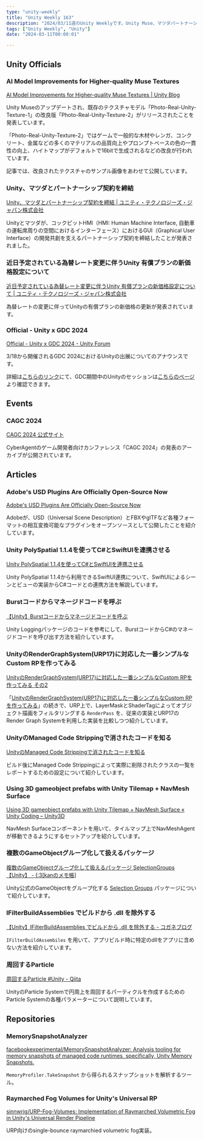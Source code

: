 ```yaml
---
type: "unity-weekly"
title: "Unity Weekly 163"
description: "2024/03/11週のUnity Weeklyです。Unity Muse、マツダパートナーシップ契約、GDC2024、CAGC2024などについて取り上げています。"
tags: ["Unity Weekly", "Unity"]
date: "2024-03-11T00:00:01"

---
```


## Unity Officials

### AI Model Improvements for Higher-quality Muse Textures

[AI Model Improvements for Higher-quality Muse Textures | Unity Blog](https://blog.unity.com/engine-platform/ai-model-improvements-higher-quality-muse-textures)

Unity Museのアップデートされ、既存のテクスチャモデル「Photo-Real-Unity-Texture-1」の改良版「Photo-Real-Unity-Texture-2」がリリースされたことを発表しています。

「Photo-Real-Unity-Texture-2」ではゲームで一般的な木材やレンガ、コンクリート、金属などの多くのマテリアルの品質向上やプロンプトベースの色の一貫性の向上、ハイトマップがデフォルトで16bitで生成されるなどの改良が行われています。

記事では、改良されたテクスチャのサンプル画像をあわせて公開しています。

### Unity、マツダとパートナーシップ契約を締結

[Unity、マツダとパートナーシップ契約を締結 | ユニティ・テクノロジーズ・ジャパン株式会社](https://unity3d.jp/news/unitywithmazda/)

Unityとマツダが、コックピットHMI（HMI: Human Machine Interface, 自動車の運転席周りの空間におけるインターフェース）におけるGUI（Graphical User Interface）の開発共創を支えるパートナーシップ契約を締結したことが発表されました。

### 近日予定されている為替レート変更に伴うUnity 有償プランの新価格設定について

[近日予定されている為替レート変更に伴うUnity 有償プランの新価格設定について | ユニティ・テクノロジーズ・ジャパン株式会社](https://unity3d.jp/news/price-revision/)

為替レートの変更に伴ってUnityの有償プランの新価格の更新が発表されています。

### Official - Unity x GDC 2024

[Official - Unity x GDC 2024 - Unity Forum](https://forum.unity.com/threads/unity-x-gdc-2024.1554620/)

3/18から開催されるGDC 2024におけるUnityの出展についてのアナウンスです。

詳細は[こちらのリンク](https://unity.com/ja/events/gdc)にて、GDC期間中のUnityのセッションは[こちらのページ](https://unityatgdc2024.splashthat.com/)より確認できます。

## Events

### CAGC 2024

[CAGC 2024 公式サイト](https://cagc.cyberagent.co.jp/2024/)

CyberAgentのゲーム開発者向けカンファレンス「CAGC 2024」の発表のアーカイブが公開されています。

## Articles

### Adobe's USD Plugins Are Officially Open-Source Now

[Adobe's USD Plugins Are Officially Open-Source Now](https://80.lv/articles/adobe-s-usd-plugins-are-officially-open-source-now/)

Adobeが、USD（Universal Scene Description）とFBXやglTFなど各種フォーマットの相互変換可能なプラグインをオープンソースとして公開したことを紹介しています。

### Unity PolySpatial 1.1.4を使ってC#とSwiftUIを連携させる

[Unity PolySpatial 1.1.4を使ってC#とSwiftUIを連携させる](https://zenn.dev/meson/articles/polyspatial-swiftui)

Unity PolySpatial 1.1.4から利用できるSwiftUI連携について、SwiftUIによるシーンとビューの実装からC#コードとの連携方法を解説しています。

### Burstコードからマネージドコードを呼ぶ

[【Unity】Burstコードからマネージドコードを呼ぶ](https://zenn.dev/ruccho/articles/d935da18222bed)

Unity Loggingパッケージのコードを参考にして、BurstコードからC#のマネージドコードを呼び出す方法を紹介しています。

### UnityのRenderGraphSystem(URP17)に対応した一番シンプルなCustom RPを作ってみる

[UnityのRenderGraphSystem(URP17)に対応した一番シンプルなCustom RPを作ってみる その2](https://zenn.dev/sansyoku_gyokai/articles/8be79741b25fb1)

「[UnityのRenderGraphSystem(URP17)に対応した一番シンプルなCustom RPを作ってみる](https://zenn.dev/sansyoku_gyokai/articles/bdce53aa0f2f5a)」の続きで、URP上で、LayerMaskとShaderTagによってオブジェクト描画をフィルタリングする `RenderPass` を、従来の実装とURP17のRender Graph Systemを利用した実装を比較しつつ紹介しています。

### UnityのManaged Code Strippingで消されたコードを知る

[UnityのManaged Code Strippingで消されたコードを知る](https://zenn.dev/waz/articles/2f9c62c2742622)

ビルド後にManaged Code Strippingによって実際に削除されたクラスの一覧をレポートするための設定について紹介しています。

### Using 3D gameobject prefabs with Unity Tilemap + NavMesh Surface

[Using 3D gameobject prefabs with Unity Tilemap + NavMesh Surface « Unity Coding – Unity3D](https://unitycoder.com/blog/2024/03/09/using-3d-gameobjects-with-unity-tilemap-navmesh-surface/)

NavMesh Surfaceコンポーネントを用いて、タイルマップ上でNavMeshAgentが移動できるようにするセットアップを紹介しています。

### 複数のGameObjectグループ化して扱えるパッケージ

[複数のGameObjectグループ化して扱えるパッケージ SelectionGroups【Unity】 - (:3[kanのメモ帳]](https://kan-kikuchi.hatenablog.com/entry/SelectionGroups)

Unity公式のGameObjectをグループ化する [Selection Groups](https://docs.unity3d.com/ja/Packages/com.unity.selection-groups@0.9/manual/index.html) パッケージについて紹介しています。

### IFilterBuildAssemblies でビルドから .dll を除外する

[【Unity】IFilterBuildAssemblies でビルドから .dll を除外する - コガネブログ](https://baba-s.hatenablog.com/entry/2024/03/06/080000)

`IFilterBuildAssembiles` を用いて、アプリビルド時に特定のdllをアプリに含めない方法を紹介しています。

### 周回するParticle

[周回するParticle #Unity - Qiita](https://qiita.com/_Nats_/items/90024e3f4192404d9db8)

UnityのParticle Systemで円周上を周回するパーティクルを作成するためのParticle Systemの各種パラメーターについて説明しています。


## Repositories

### MemorySnapshotAnalyzer

[facebookexperimental/MemorySnapshotAnalyzer: Analysis tooling for memory snapshots of managed code runtimes, specifically, Unity Memory Snapshots.](https://github.com/facebookexperimental/MemorySnapshotAnalyzer)

`MemoryProfiler.TakeSnapshot` から得られるスナップショットを解析するツール。

### Raymarched Fog Volumes for Unity's Universal RP

[sinnwrig/URP-Fog-Volumes: Implementation of Raymarched Volumetric Fog in Unity's Universal Render Pipeline](https://github.com/sinnwrig/URP-Fog-Volumes?)

URP向けのsingle-bounce raymarchied volumetric fog実装。
